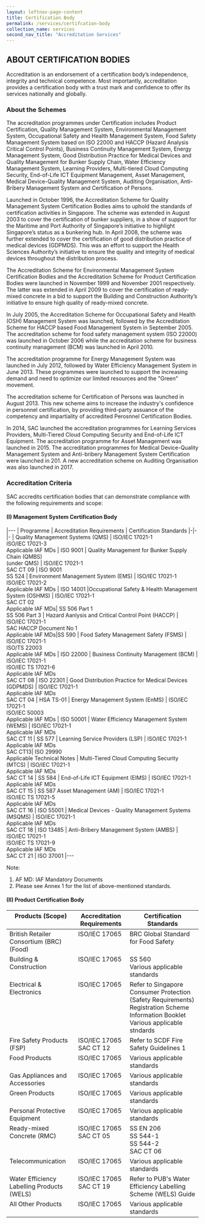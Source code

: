 ```yaml
---
layout: leftnav-page-content
title: Certification Body
permalink: /services/certifcation-body
collection_name: services
second_nav_title: "Accreditation Services"
---
```

## ABOUT CERTIFICATION BODIES

Accreditation is an endorsement of a certification body’s independence, integrity and technical competence. Most importantly, accreditation provides a certification body with a trust mark and confidence to offer its services nationally and globally.

### About the Schemes

The accreditation programmes under Certification includes Product Certification, Quality Management System, Environmental Management System, Occupational Safety and Health Management System, Food Safety Management System based on ISO 22000 and HACCP (Hazard Analysis Critical Control Points), Business Continuity Management System, Energy Management System, Good Distribution Practice for Medical Devices and Quality Management for Bunker Supply Chain, Water Efficiency Management System, Learning Providers, Multi-tiered Cloud Computing Security, End-of-Life ICT Equipment Management, Asset Management, Medical Device-Quality Management System, Auditing Organisation, Anti-Bribery Management System and Certification of Persons.
 
Launched in October 1996, the Accreditation Scheme for Quality Management System Certification Bodies aims to uphold the standards of certification activities in Singapore. The scheme was extended in August 2003 to cover the certification of bunker suppliers, in a show of support for the Maritime and Port Authority of Singapore’s initiative to highlight Singapore’s status as a bunkering hub. In April 2008, the scheme was further extended to cover the certification of good distribution practice of medical devices (GDPMDS). This was an effort to support the Health Sciences Authority’s initiative to ensure the quality and integrity of medical devices throughout the distribution process.
 
The Accreditation Scheme for Environmental Management System Certification Bodies and the Accreditation Scheme for Product Certification Bodies were launched in November 1999 and November 2001 respectively. The latter was extended in April 2009 to cover the certification of ready-mixed concrete in a bid to support the Building and Construction Authority’s initiative to ensure high quality of ready-mixed concrete.
 
In July 2005, the Accreditation Scheme for Occupational Safety and Health (OSH) Management System was launched, followed by the Accreditation Scheme for HACCP based Food Management System in September 2005. The accreditation scheme for food safety management system (ISO 22000) was launched in October 2006 while the accreditation scheme for business continuity management (BCM) was launched in April 2010.
 
The accreditation programme for Energy Management System was launched in July 2012, followed by Water Efficiency Management System in June 2013. These programmes were launched to support the increasing demand and need to optimize our limited resources and the "Green" movement.
 
The accreditation scheme for Certification of Persons was launched in August 2013. This new scheme aims to increase the industry's confidence in personnel certification, by providing third-party assuance of the competency and impartiality of accredited Perosnnel Certification Bodies.
 
In 2014, SAC launched the accreditation programmes for Learning Services Providers, Multi-Tiered Cloud Computing Security and End-of-Life ICT Equipment. The accreditation programme for Asset Management was launched in 2015. The accreditation programmes for Medical Device-Quality Management System and Anti-bribery Management System Certification were launched in 201. A new accreditation scheme on Auditing Organisation was also launched in 2017.

### Accreditation Criteria

SAC accredits certification bodies that can demonstrate compliance with the following requirements and scope:

#### (I) Management System Certification Body

|---
| Programme | Accreditation Requirements | Certification Standards 
|-|-|-
| Quality Management Systems (QMS) | ISO/IEC 17021-1<br/>ISO/IEC 17021-3<br/>Applicable IAF MDs | ISO 9001
| Quality Management for Bunker Supply Chain (QMBS)<br/>(under QMS) | ISO/IEC 17021-1<br/>SAC CT 09 | ISO 9001<br/>SS 524
| Environment Management System (EMS) | ISO/IEC 17021-1<br/>ISO/IEC 17021-2<br/>Applicable IAF MDs | ISO 14001
|Occupational Safety & Health Management System (OSHMS) | ISO/IEC 17021-1<br/>SAC CT 02<br/>Applicable IAF MDs| SS 506 Part 1<br/>SS 506 Part 3
| Hazard Aanlysis and Critical Control Point (HACCP) | ISO/IEC 17021-1<br/>SAC HACCP Document No 1<br/>Applicable IAF MDs|SS 590
| Food Safety Management Safety (FSMS) | ISO/IEC 17021-1<br/>ISO/TS 22003<br/>Applicable IAF MDs | ISO 22000
| Business Continuity Management (BCM) | ISO/IEC 17021-1<br/>ISO/IEC TS 17021-6<br/>Applicable IAF MDs<br/>SAC CT 08 | ISO 22301
| Good Distribution Practice for Medical Devices (GDPMDS) | ISO/IEC 17021-1<br/>Applicable IAF MDs<br/>SAC CT 04 | HSA TS-01 
| Energy Management System (EnMS) | ISO/IEC 17021-1<br/>ISO/IEC 50003<br/>Applicable IAF MDs | ISO 50001
| Water Efficiency Management System (WEMS) | ISO/IEC 17021-1<br/>Applicable IAF MDs<br/>SAC CT 11 | SS 577
| Learning Service Providers (LSP) | ISO/IEC 17021-1<br/>Applicable IAF MDs<br/>SAC CT13| ISO 29990<br/>Applicable Technical Notes 
| Multi-Tiered Cloud Computing Security (MTCS) | ISO/IEC 17021-1<br/>Applicable IAF MDs <br/>SAC CT 14 | SS 584
| End-of-Life ICT Equipment (EIMS) | ISO/IEC 17021-1<br/>Applicable IAF MDs<br/>SAC CT 15 | SS 587 
Asset Management (AM) | ISO/IEC 17021-1<br/>ISO/IEC TS 17021-5<br/>Applicable IAF MDs <br/>SAC CT 16 | ISO 55001 
| Medical Devices - Quality Management Systems (MSQMS) | ISO/IEC 17021-1<br/>Applicable IAF MDs<br/>SAC CT 18 | ISO 13485 
| Anti-Bribery Management System (AMBS) | ISO/IEC 17021-1<br/>ISO/IEC TS 17021-9<br/>Applicable IAF MDs<br/>SAC CT 21 | ISO 37001
|---

Note:   
1. AF MD: IAF Mandatory Documents 
2. Please see Annex 1 for the list of above-mentioned standards.

#### (II) Product Certification Body
<table>
  <thead>
    <tr>
      <th valign="top" style="border-width:1px;">Products (Scope)</th>
      <th valign="top" style="border-width:1px;">Accreditation Requirements</th>
      <th valign="top" style="border-width:1px;">Certification Standards</th>
    </tr>
  </thead>
  <tbody>
    <tr>
      <td valign="top" style="border-width:1px;">British Retailer Consortium (BRC) (Food)</td>
      <td valign="top" style="border-width:1px;">ISO/IEC 17065</td>
      <td valign="top" style="border-width:1px;">BRC Global Standard for Food Safety</td>
    </tr>
    <tr>
      <td valign="top" style="border-width:1px;">Building & Construction</td>
      <td valign="top" style="border-width:1px;">ISO/IEC 17065</td>
      <td valign="top" style="border-width:1px;">SS 560<br/>Various applicable standards</td>
    </tr>
   <tr>
      <td valign="top" style="border-width:1px;">Electrical & Electronics</td>
      <td valign="top" style="border-width:1px;">ISO/IEC 17065</td>
      <td valign="top" style="border-width:1px;">Refer to Singapore Consumer Protection (Safety Requirements) Registration Scheme Information Booklet<br/>Various applicable stndards</td>
    </tr>
    <tr>
      <td valign="top" style="border-width:1px;">Fire Safety Products (FSP)</td>
      <td valign="top" style="border-width:1px;">ISO/IEC 17065<br/>SAC CT 12</td>
      <td valign="top" style="border-width:1px;">Refer to SCDF Fire Safety Guidelines 1</td>
    </tr>
    <tr>
      <td valign="top" style="border-width:1px;">Food Products</td>
      <td valign="top" style="border-width:1px;">ISO/IEC 17065</td>
      <td valign="top" style="border-width:1px;">Various applicable standards</td>
    </tr>
    <tr>
      <td valign="top" style="border-width:1px;">Gas Appliances and Accessories</td>
      <td valign="top" style="border-width:1px;">ISO/IEC 17065</td>
      <td valign="top" style="border-width:1px;">Various applicable standards</td>
    </tr>
    <tr>
      <td valign="top" style="border-width:1px;">Green Products </td>
      <td valign="top" style="border-width:1px;">ISO/IEC 17065</td>
      <td valign="top" style="border-width:1px;">Various applicable standards</td>
    </tr>
    <tr>
      <td valign="top" style="border-width:1px;">Personal Protective Equipment</td>
      <td valign="top" style="border-width:1px;">ISO/IEC 17065</td>
      <td valign="top" style="border-width:1px;">Various applicable standards</td>
    </tr>
    <tr>
      <td valign="top" style="border-width:1px;">Ready-mixed Concrete (RMC)</td>
      <td valign="top" style="border-width:1px;">ISO/IEC 17065<br/>SAC CT 05</td>
      <td valign="top" style="border-width:1px;">SS EN 206<br/>SS 544-1<br/>SS 544-2<br/>SAC CT 06</td>
    </tr>
    <tr>
      <td valign="top" style="border-width:1px;">Telecommunication</td>
      <td valign="top" style="border-width:1px;">ISO/IEC 17065</td>
      <td valign="top" style="border-width:1px;">Various applicable standards</td>
    </tr>
    <tr>
      <td valign="top" style="border-width:1px;">Water Efficiency Labelling Products (WELS)</td>
      <td valign="top" style="border-width:1px;">ISO/IEC 17065<br/>SAC CT 19</td>
      <td valign="top" style="border-width:1px;">Refer to PUB's Water Efficiency Labelling Scheme (WELS) Guide</td>
    </tr>
    <tr>
      <td valign="top" style="border-width:1px;">All Other Products</td>
      <td valign="top" style="border-width:1px;">ISO/IEC 17065</td>
      <td valign="top" style="border-width:1px;">Various applicable standards</td>
    </tr>
 </tbody>
</table> 
